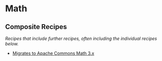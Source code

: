 # Math

## Composite Recipes

_Recipes that include further recipes, often including the individual recipes below._

* [Migrates to Apache Commons Math 3.x](./upgradeapachecommonsmath_2_3.md)



